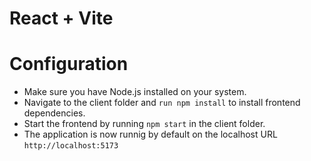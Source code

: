 # React + Vite

# Configuration
* Make sure you have Node.js installed on your system.
* Navigate to the client folder and ```run npm install``` to install frontend dependencies.
* Start the frontend by running ```npm start``` in the client folder.
* The application is now runnig by default on the localhost URL ```http://localhost:5173```

